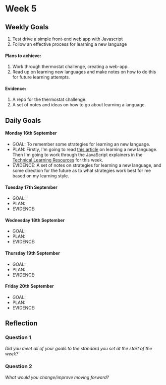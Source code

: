 # Week 5

## Weekly Goals

1. Test drive a simple front-end web app with Javascript
2. Follow an effective process for learning a new language


#### Plans to achieve:

1. Work through thermostat challenge, creating a web-app.
2. Read up on learning new languages and make notes on how to do this for future learning attempts. 

#### Evidence:

1. A repo for the thermostat challenge. 
2. A set of notes and ideas on how to go about learning a language. 

## Daily Goals

#### Monday 16th September
- GOAL: To remember some strategies for learning an new language. 
- PLAN: Firstly, I'm going to read [this article](https://hackmd.io/kMNgXiPHQf2Q_P9A-tnS9A) on learning a new language. Then I'm going to work through the JavaScript explainers in the [Technical Learning Resources](https://airtable.com/shrbaXgV5mQnsvuGe/tblokmw6yNUO75ge6) for this week.
- EVIDENCE: A set of notes on strategies for learning a new language, and some direction for the future as to what strategies work best for me based on my learning style. 

#### Tuesday 17th September
- GOAL:
- PLAN:
- EVIDENCE:

#### Wednesday 18th September
- GOAL:
- PLAN:
- EVIDENCE: 

#### Thursday 19th September
- GOAL:
- PLAN:
- EVIDENCE:

#### Friday 20th September
- GOAL: 
- PLAN: 
- EVIDENCE: 

## Reflection

### Question 1

*Did you meet all of your goals to the standard you set at the start of the week?*


### Question 2

*What would you change/improve moving forward?*



